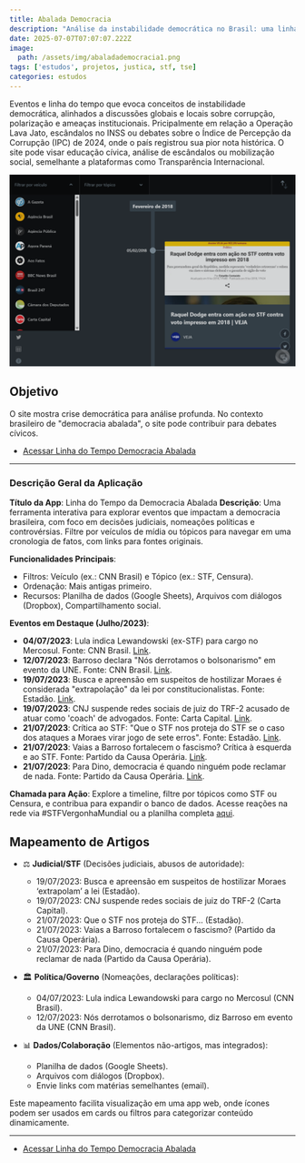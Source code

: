 ```yaml
---
title: Abalada Democracia
description: "Análise da instabilidade democrática no Brasil: uma linha do tempo de escândalos como Lava Jato, fraudes no INSS e a pior nota do país no Índice de Percepção da Corrupção de 2024."
date: 2025-07-07T07:07:07.222Z
image:
  path: /assets/img/abaladademocracia1.png
tags: ['estudos', projetos, justica, stf, tse]
categories: estudos
---
```


Eventos e linha do tempo que evoca conceitos de instabilidade democrática, alinhados a discussões globais e locais sobre corrupção, polarização e ameaças institucionais. Pricipalmente em relação a Operação Lava Jato, escândalos no INSS ou debates sobre o Índice de Percepção da Corrupção (IPC) de 2024, onde o país registrou sua pior nota histórica. O site pode visar educação cívica, análise de escândalos ou mobilização social, semelhante a plataformas como Transparência Internacional.

![](/assets/img/abaladademocracia2.png)

## Objetivo

O site mostra crise democrática para análise profunda. No contexto brasileiro de "democracia abalada", o site pode contribuir para debates cívicos.

- [Acessar Linha do Tempo Democracia Abalada](https://abaladademocracia.vercel.app/)

----

### Descrição Geral da Aplicação
**Título da App**: Linha do Tempo da Democracia Abalada
**Descrição**: Uma ferramenta interativa para explorar eventos que impactam a democracia brasileira, com foco em decisões judiciais, nomeações políticas e controvérsias. Filtre por veículos de mídia ou tópicos para navegar em uma cronologia de fatos, com links para fontes originais.

**Funcionalidades Principais**:
- Filtros: Veículo (ex.: CNN Brasil) e Tópico (ex.: STF, Censura).
- Ordenação: Mais antigas primeiro.
- Recursos: Planilha de dados (Google Sheets), Arquivos com diálogos (Dropbox), Compartilhamento social.

**Eventos em Destaque (Julho/2023)**:
- **04/07/2023**: Lula indica Lewandowski (ex-STF) para cargo no Mercosul. Fonte: CNN Brasil. [Link](https://www.cnnbrasil.com.br/politica/lula-indica-lewandowski-ex-ministro-do-stf-para-cargo-no-mercosul/).
- **12/07/2023**: Barroso declara "Nós derrotamos o bolsonarismo" em evento da UNE. Fonte: CNN Brasil. [Link](https://www.cnnbrasil.com.br/politica/nos-derrotamos-o-bolsonarismo-diz-barroso-em-evento-da-une/).
- **19/07/2023**: Busca e apreensão em suspeitos de hostilizar Moraes é considerada "extrapolação" da lei por constitucionalistas. Fonte: Estadão. [Link](https://www.estadao.com.br/politica/blog-do-fausto-macedo/nao-e-agressao-ao-estado-diz-constitucionalista-sobre-hostilidades-a-alexandre-de-moraes/).
- **19/07/2023**: CNJ suspende redes sociais de juiz do TRF-2 acusado de atuar como 'coach' de advogados. Fonte: Carta Capital. [Link](https://www.cartacapital.com.br/justica/cnj-suspende-redes-sociais-de-juiz-do-trf-2-acusado-de-atuar-como-coach-de-advogados/).
- **21/07/2023**: Crítica ao STF: "Que o STF nos proteja do STF se o caso dos ataques a Moraes virar jogo de sete erros". Fonte: Estadão. [Link](https://www.estadao.com.br/politica/francisco-leali/que-o-stf-nos-proteja-do-stf-se-o-caso-dos-ataques-a-moraes-virar-jogo-de-sete-erros/).
- **21/07/2023**: Vaias a Barroso fortalecem o fascismo? Crítica à esquerda e ao STF. Fonte: Partido da Causa Operária. [Link](https://causaoperaria.org.br/2023/vaias-a-barroso-fortalecem-o-fascismo/).
- **21/07/2023**: Para Dino, democracia é quando ninguém pode reclamar de nada. Fonte: Partido da Causa Operária. [Link](https://causaoperaria.org.br/2023/para-dino-democracia-e-quando-ninguem-pode-reclamar-de-nada/).

**Chamada para Ação**: Explore a timeline, filtre por tópicos como STF ou Censura, e contribua para expandir o banco de dados. Acesse reações na rede via #STFVergonhaMundial ou a planilha completa [aqui](https://docs.google.com/spreadsheets/d/1dnDABUCcTALj_W4xcwjJDF1zn67gI0Ilc_2Z4G88fDU/edit?usp=sharing).

## Mapeamento de Artigos

- ⚖️ **Judicial/STF** (Decisões judiciais, abusos de autoridade):
  - 19/07/2023: Busca e apreensão em suspeitos de hostilizar Moraes ‘extrapolam’ a lei (Estadão).
  - 19/07/2023: CNJ suspende redes sociais de juiz do TRF-2 (Carta Capital).
  - 21/07/2023: Que o STF nos proteja do STF... (Estadão).
  - 21/07/2023: Vaias a Barroso fortalecem o fascismo? (Partido da Causa Operária).
  - 21/07/2023: Para Dino, democracia é quando ninguém pode reclamar de nada (Partido da Causa Operária).

- 🏛️ **Política/Governo** (Nomeações, declarações políticas):
  - 04/07/2023: Lula indica Lewandowski para cargo no Mercosul (CNN Brasil).
  - 12/07/2023: Nós derrotamos o bolsonarismo, diz Barroso em evento da UNE (CNN Brasil).

- 📊 **Dados/Colaboração** (Elementos não-artigos, mas integrados):
  - Planilha de dados (Google Sheets).
  - Arquivos com diálogos (Dropbox).
  - Envie links com matérias semelhantes (email).

Este mapeamento facilita visualização em uma app web, onde ícones podem ser usados em cards ou filtros para categorizar conteúdo dinamicamente.

----

- [Acessar Linha do Tempo Democracia Abalada](https://abaladademocracia.vercel.app/)

